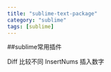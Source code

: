 ```yaml
---
title: "sublime-text-package"
category: "sublime"
tags: [sublime]
---
```


##sublime常用插件

Diff 比较不同
InsertNums 插入数字